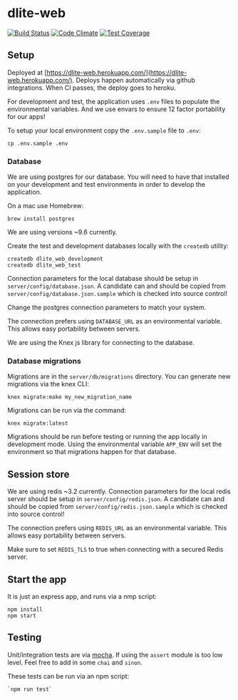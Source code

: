 # dlite-web

[![Build Status](https://travis-ci.org/stateofca/dlite-web.svg?branch=master)](https://travis-ci.org/stateofca/dlite-web) [![Code Climate](https://codeclimate.com/github/stateofca/dlite-web/badges/gpa.svg)](https://codeclimate.com/github/stateofca/dlite-web) [![Test Coverage](https://codeclimate.com/github/stateofca/dlite-web/badges/coverage.svg)](https://codeclimate.com/github/stateofca/dlite-web/coverage)

## Setup

Deployed at [https://dlite-web.herokuapp.com/](https://dlite-web.herokuapp.com/).
Deploys happen automatically via github integrations. When CI passes, the deploy goes to heroku.

For development and test, the application uses `.env` files to populate
the environmental variables. And we use envars to ensure 12 factor
portability for our apps!

To setup your local environment copy the `.env.sample` file to `.env`:

    cp .env.sample .env

### Database

We are using postgres for our database. You will need to have that
installed on your development and test environments in order to develop
the application.

On a mac use Homebrew:

    brew install postgres

We are using versions ~9.6 currently.

Create the test and development databases locally with the `createdb`
utility:

    createdb dlite_web_development
    createdb dlite_web_test

Connection parameters for the local database should be setup in
`server/config/database.json`. A candidate can and should be copied from
`server/config/database.json.sample` which is checked into source
control!

Change the postgres connection parameters to match your system.

The connection prefers using `DATABASE_URL` as an environmental
variable. This allows easy portability between servers.

We are using the Knex js library for connecting to the database.

### Database migrations

Migrations are in the `server/db/migrations` directory. You can generate
new migrations via the knex CLI:

    knex migrate:make my_new_migration_name

Migrations can be run via the command:

    knex migrate:latest

Migrations should be run before testing or running the app locally in
development mode. Using the environmental variable `APP_ENV` will set
the environment so that migrations happen for that database.

## Session store

We are using redis ~3.2 currently.
Connection parameters for the local redis server should be setup in
`server/config/redis.json`. A candidate can and should be copied from
`server/config/redis.json.sample` which is checked into source control!

The connection prefers using `REDIS_URL` as an environmental
variable. This allows easy portability between servers.

Make sure to set `REDIS_TLS` to true when connecting with a secured Redis server.

## Start the app

It is just an express app, and runs via a nmp script:

    npm install
    npm start

## Testing

Unit/integration tests are via [mocha](https://mochajs.org/). If using the `assert`
module is too low level. Feel free to add in some `chai` and `sinon`.

These tests can be run via an npm script:

    `npm run test`

